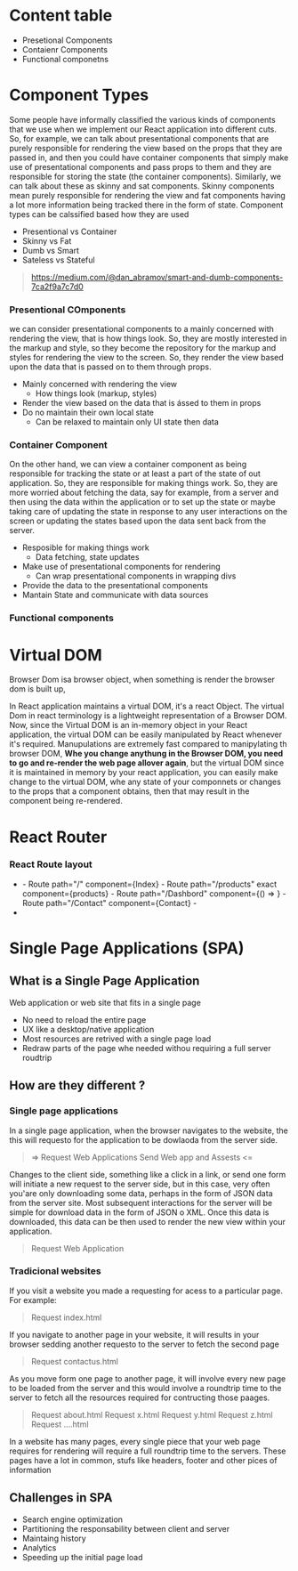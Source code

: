 # Content table

-   Presetional Components
-   Contaienr Components
-   Functional componetns

# Component Types

Some people have informally classified the various kinds of components that we use when we implement our React application into different cuts. So, for example, we can talk about presentational components that are purely responsible for rendering the view based on the props that they are passed in, and then you could have container components that simply make use of presentational components and pass props to them and they are responsible for storing the state (the container components).
Similarly, we can talk about these as skinny and sat components. Skinny components mean purely responsible for rendering the view and fat components having a lot more information being tracked there in the form of state. Component types can be calssified based how they are used

-   Presentional vs Container
-   Skinny vs Fat
-   Dumb vs Smart
-   Sateless vs Stateful

> https://medium.com/@dan_abramov/smart-and-dumb-components-7ca2f9a7c7d0

### Presentional COmponents

we can consider presentational components to a mainly concerned with rendering the view,
that is how things look.
So, they are mostly interested in the markup and style,
so they become the repository for the markup and styles
for rendering the view to the screen.
So, they render the view based upon the data that is passed on to them through props.

-   Mainly concerned with rendering the view
    -   How things look (markup, styles)
-   Render the view based on the data that is ássed to them in props
-   Do no maintain their own local state
    -   Can be relaxed to maintain only UI state then data

### Container Component

On the other hand, we can view a container component as being responsible for tracking the state or at least a part of the state of out application. So, they are responsible for making things work. So, they are more worried about fetching the data, say for example, from a server and then using the data within the application or to set up the state or maybe taking care of updating the state in response to any user interactions on the screen or updating the states based upon the data sent back from the server.

-   Resposible for making things work
    -   Data fetching, state updates
-   Make use of presentational components for rendering
    -   Can wrap presentational components in wrapping divs
-   Provide the data to the presentational components
-   Mantain State and communicate with data sources

### Functional components

# Virtual DOM

Browser Dom isa browser object, when something is render the browser dom is built up,

In React application maintains a virtual DOM, it's a react Object. The virtual Dom in react terminology is a lightweight representation of a Browser DOM. Now, since the Virtual DOM is an in-memory object in your React application, the virtual DOM can be easily manipulated by React whenever it's required. Manupulations are extremely fast compared to manipylating th browser DOM, **Whe you change anythung in the Browser DOM, you need to go and re-render the web page allover again**, but the virtual DOM since it is maintained in memory by your react application, you can easily make change to the virtual DOM, whe any state of your componnets or changes to the props that a component obtains, then that may result in the component being re-rendered.

# React Router

### React Route layout

-   <Switch>
    -   Route path="/" component={Index}
    -   Route path="/products" exact component={products}
    -   Route path="/Dashbord" component={() => <Dashbord props={this.state.example}/>}
    -   Route path="/Contact" component={Contact}
    -   <Redirect to="/home" />
-   <Switch/>

# Single Page Applications (SPA)

## What is a Single Page Application

Web application or web site that fits in a single page

-   No need to reload the entire page
-   UX like a desktop/native application
-   Most resources are retrived with a single page load
-   Redraw parts of the page whe needed withou requiring a full server roudtrip

## How are they different ?

### Single page applications

In a single page application, when the browser navigates to the website, the this will requesto for the application to be dowlaoda from the server side.

> => Request Web Applications
> Send Web app and Assests <=

Changes to the client side, something like a click in a link, or send one form will initiate a new request to the server side, but in this case, very often you'are only downloading some data, perhaps in the form of JSON data from the server site. Most subsequent interactions for the server will be simple for download data in the form of JSON o XML. Once this data is downloaded, this data can be then used to render the new view within your application.

> Request Web Application

### Tradicional websites

If you visit a website you made a requesting for acess to a particular page. For example:

> Request index.html

If you navigate to another page in your website, it will results in your browser sedding another requesto to the server to fetch the second page

> Request contactus.html

As you move form one page to another page, it will involve every new page to be loaded from the server and this would involve a roundtrip time to the server to fetch all the resources required for contructing those paages.

> Request about.html
> Request x.html
> Request y.html
> Request z.html
> Request ....html

In a website has many pages, every single piece that your web page requires for rendering will require a full roundtrip time to the servers. These pages have a lot in common, stufs like headers, footer and other pices of information

## Challenges in SPA

-   Search engine optimization
-   Partitioning the responsability between client and server
-   Maintaing history
-   Analytics
-   Speeding up the initial page load
